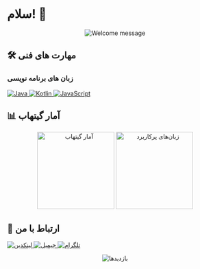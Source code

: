 # سلام! 👋

<div align="center">
  <img src="https://readme-typing-svg.demolab.com?font=Fira+Code&weight=500&size=22&duration=3000&pause=1000&color=FF69B4&center=true&vCenter=true&width=435&lines=به+پروفایل+گیتهاب+من+خوش+آمدید!" alt="Welcome message" />
</div>

## 🛠️ مهارت های فنی

### زبان های برنامه نویسی
<p align="left">
  <a href="https://java.com" target="_blank" rel="noreferrer">
    <img src="https://img.shields.io/badge/Java-%23ED8B00.svg?style=for-the-badge&logo=openjdk&logoColor=white" alt="Java" />
  </a>
  <a href="https://kotlinlang.org" target="_blank" rel="noreferrer">
    <img src="https://img.shields.io/badge/Kotlin-%237F52FF.svg?style=for-the-badge&logo=kotlin&logoColor=white" alt="Kotlin" />
  </a>
  <a href="https://developer.mozilla.org/en-US/docs/Web/JavaScript" target="_blank" rel="noreferrer">
    <img src="https://img.shields.io/badge/JavaScript-%23F7DF1E.svg?style=for-the-badge&logo=javascript&logoColor=black" alt="JavaScript" />
  </a>
</p>

## 📊 آمار گیتهاب

<div align="center">
  <img height="180em" src="https://github-readme-stats.vercel.app/api?username=omslx&show_icons=true&theme=radical&bg_color=FFC0CB&title_color=FF69B4&text_color=333&icon_color=FF69B4&hide_border=true" alt="آمار گیتهاب" />
  <img height="180em" src="https://github-readme-stats.vercel.app/api/top-langs/?username=omslx&layout=compact&theme=radical&bg_color=FFC0CB&title_color=FF69B4&text_color=333&hide_border=true&langs_count=6" alt="زبان‌های پرکاربرد" />
</div>

## 🌸 ارتباط با من
<p align="left">
  <a href="https://linkedin.com/in/YOUR_PROFILE" target="_blank">
    <img src="https://img.shields.io/badge/LinkedIn-FF69B4?style=for-the-badge&logo=linkedin&logoColor=white" alt="لینکدین"/>
  </a>
  <a href="mailto:YOUR_EMAIL@gmail.com" target="_blank">
    <img src="https://img.shields.io/badge/Gmail-FF69B4?style=for-the-badge&logo=gmail&logoColor=white" alt="جیمیل"/>
  </a>
  <a href="https://t.me/YOUR_TELEGRAM" target="_blank">
    <img src="https://img.shields.io/badge/Telegram-FF69B4?style=for-the-badge&logo=telegram&logoColor=white" alt="تلگرام"/>
  </a>
</p>

<div align="center">
  <img src="https://komarev.com/ghpvc/?username=omslx&label=بازدید%20پروفایل&color=FF69B4&style=flat" alt="بازدیدها" />
</div>
